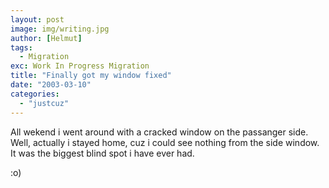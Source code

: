 ```yaml
---
layout: post
image: img/writing.jpg
author: [Helmut]
tags:
  - Migration
exc: Work In Progress Migration
title: "Finally got my window fixed"
date: "2003-03-10"
categories: 
  - "justcuz"
---
```


All wekend i went around with a cracked window on the passanger side. Well, actually i stayed home, cuz i could see nothing from the side window. It was the biggest blind spot i have ever had.

:o)

